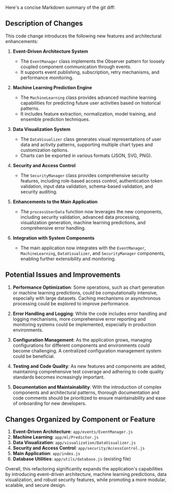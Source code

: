 Here's a concise Markdown summary of the git diff:

## Description of Changes

This code change introduces the following new features and architectural enhancements:

1. **Event-Driven Architecture System**
   - The `EventManager` class implements the Observer pattern for loosely coupled component communication through events.
   - It supports event publishing, subscription, retry mechanisms, and performance monitoring.

2. **Machine Learning Prediction Engine**
   - The `MachineLearning` class provides advanced machine learning capabilities for predicting future user activities based on historical patterns.
   - It includes feature extraction, normalization, model training, and ensemble prediction techniques.

3. **Data Visualization System**
   - The `DataVisualizer` class generates visual representations of user data and activity patterns, supporting multiple chart types and customization options.
   - Charts can be exported in various formats (JSON, SVG, PNG).

4. **Security and Access Control**
   - The `SecurityManager` class provides comprehensive security features, including role-based access control, authentication token validation, input data validation, schema-based validation, and security auditing.

5. **Enhancements to the Main Application**
   - The `processUserData` function now leverages the new components, including security validation, advanced data processing, visualization generation, machine learning predictions, and comprehensive error handling.

6. **Integration with System Components**
   - The main application now integrates with the `EventManager`, `MachineLearning`, `DataVisualizer`, and `SecurityManager` components, enabling further extensibility and monitoring.

## Potential Issues and Improvements

1. **Performance Optimization**: Some operations, such as chart generation or machine learning predictions, could be computationally intensive, especially with large datasets. Caching mechanisms or asynchronous processing could be explored to improve performance.

2. **Error Handling and Logging**: While the code includes error handling and logging mechanisms, more comprehensive error reporting and monitoring systems could be implemented, especially in production environments.

3. **Configuration Management**: As the application grows, managing configurations for different components and environments could become challenging. A centralized configuration management system could be beneficial.

4. **Testing and Code Quality**: As new features and components are added, maintaining comprehensive test coverage and adhering to code quality standards becomes increasingly important.

5. **Documentation and Maintainability**: With the introduction of complex components and architectural patterns, thorough documentation and code comments should be prioritized to ensure maintainability and ease of onboarding for new developers.

## Changes Organized by Component or Feature

1. **Event-Driven Architecture**: `app/events/EventManager.js`
2. **Machine Learning**: `app/ml/Predictor.js`
3. **Data Visualization**: `app/visualization/DataVisualizer.js`
4. **Security and Access Control**: `app/security/AccessControl.js`
5. **Main Application**: `app/index.js`
6. **Database Utilities**: `app/utils/database.js` (existing file)

Overall, this refactoring significantly expands the application's capabilities by introducing event-driven architecture, machine learning predictions, data visualization, and robust security features, while promoting a more modular, scalable, and secure design.